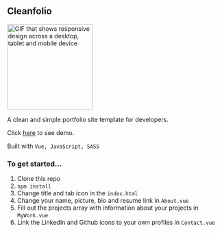 ## Cleanfolio

<a href="https://nlaldevgreetings.netlify.app/">
  <img 
    src="https://i.pinimg.com/originals/f4/7f/d8/f47fd896add554744b4114d964b61b41.gif"
    alt="GIF that shows responsive design across a desktop, tablet and mobile device"
    width="200"
    height="200"
    loading="lazy"
  />
</a>

A clean and simple portfolio site template for developers.

Click [here](https://nlaldevgreetings.netlify.app/) to see demo.

Built with ```Vue, JavaScript, SASS```

### To get started...

1. Clone this repo
2. ```npm install```
3. Change title and tab icon in the ```index.html```
4. Change your name, picture, bio and resume link in ```About.vue```
5. Fill out the projects array with information about your projects in ```MyWork.vue```
6. Link the LinkedIn and Github icons to your own profiles in ```Contact.vue```
